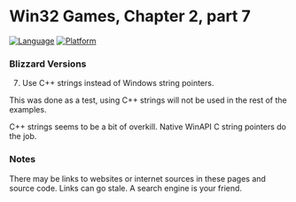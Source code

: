 # Win32 Games, Chapter 2, part 7
[![Language](https://img.shields.io/badge/Language%20-C++-blue.svg)](https://github.com/GeorgePimpleton/Win32-games/)
[![Platform](https://img.shields.io/badge/Platform%20-Win32-blue.svg)](https://github.com/GeorgePimpleton/Win32-games/)

### Blizzard Versions
7. Use C++ strings instead of Windows string pointers.

This was done as a test, using C++ strings will not be used in the rest of the examples.

C++ strings seems to be a bit of overkill.  Native WinAPI C string pointers do the job.

### Notes
There may be links to websites or internet sources in these pages and source code. Links can go stale. A search engine is your friend.
